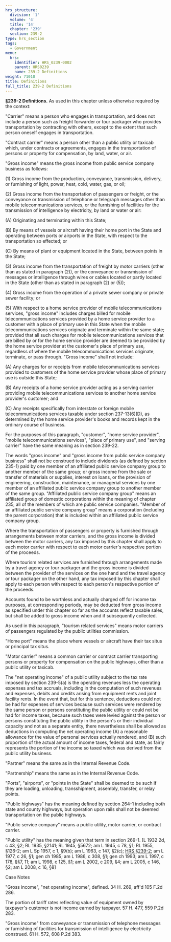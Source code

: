 ```yaml
---
hrs_structure:
  division: '1'
  volume: '4'
  title: '14'
  chapter: '239'
  section: 239-2
type: hrs_section
tags:
  - Government
menu:
  hrs:
    identifier: HRS_0239-0002
    parent: HRS0239
    name: 239-2 Definitions
weight: 71010
title: Definitions
full_title: 239-2 Definitions
---
```

**§239-2 Definitions.** As used in this chapter unless otherwise required by the context:

"Carrier" means a person who engages in transportation, and does not include a person such as freight forwarder or tour packager who provides transportation by contracting with others, except to the extent that such person oneself engages in transportation.

"Contract carrier" means a person other than a public utility or taxicab which, under contracts or agreements, engages in the transportation of persons or property for compensation, by land, water, or air.

"Gross income" means the gross income from public service company business as follows:

(1) Gross income from the production, conveyance, transmission, delivery, or furnishing of light, power, heat, cold, water, gas, or oil;

(2) Gross income from the transportation of passengers or freight, or the conveyance or transmission of telephone or telegraph messages other than mobile telecommunications services, or the furnishing of facilities for the transmission of intelligence by electricity, by land or water or air:

(A) Originating and terminating within this State;

(B) By means of vessels or aircraft having their home port in the State and operating between ports or airports in the State, with respect to the transportation so effected; or

(C) By means of plant or equipment located in the State, between points in the State;

(3) Gross income from the transportation of freight by motor carriers (other than as stated in paragraph (2)), or the conveyance or transmission of messages or intelligence through wires or cables located or partly located in the State (other than as stated in paragraph (2) or (5));

(4) Gross income from the operation of a private sewer company or private sewer facility; or

(5) With respect to a home service provider of mobile telecommunications services, "gross income" includes charges billed for mobile telecommunications services provided by a home service provider to a customer with a place of primary use in this State when the mobile telecommunications services originate and terminate within the same state; provided that all such charges for mobile telecommunications services that are billed by or for the home service provider are deemed to be provided by the home service provider at the customer's place of primary use, regardless of where the mobile telecommunications services originate, terminate, or pass through. "Gross income" shall not include:

(A) Any charges for or receipts from mobile telecommunications services provided to customers of the home service provider whose place of primary use is outside this State;

(B) Any receipts of a home service provider acting as a serving carrier providing mobile telecommunications services to another home service provider's customer; and

(C) Any receipts specifically from interstate or foreign mobile telecommunications services taxable under section 237-13(6)(D), as determined by the home service provider's books and records kept in the ordinary course of business.

For the purposes of this paragraph, "customer", "home service provider", "mobile telecommunications services", "place of primary use", and "serving carrier" have the same meaning as in section 239-22.

The words "gross income" and "gross income from public service company business" shall not be construed to include dividends (as defined by section 235-1) paid by one member of an affiliated public service company group to another member of the same group; or gross income from the sale or transfer of materials or supplies, interest on loans, or the provision of engineering, construction, maintenance, or managerial services by one member of an affiliated public service company group to another member of the same group. "Affiliated public service company group" means an affiliated group of domestic corporations within the meaning of chapter 235, all of the members of which are public service companies. "Member of an affiliated public service company group" means a corporation (including the parent corporation) that is included within an affiliated public service company group.

Where the transportation of passengers or property is furnished through arrangements between motor carriers, and the gross income is divided between the motor carriers, any tax imposed by this chapter shall apply to each motor carrier with respect to each motor carrier's respective portion of the proceeds.

Where tourism related services are furnished through arrangements made by a travel agency or tour packager and the gross income is divided between the provider of the services on the one hand and the travel agency or tour packager on the other hand, any tax imposed by this chapter shall apply to each person with respect to each person's respective portion of the proceeds.

Accounts found to be worthless and actually charged off for income tax purposes, at corresponding periods, may be deducted from gross income as specified under this chapter so far as the accounts reflect taxable sales, but shall be added to gross income when and if subsequently collected.

As used in this paragraph, "tourism related services" means motor carriers of passengers regulated by the public utilities commission.

"Home port" means the place where vessels or aircraft have their tax situs or principal tax situs.

"Motor carrier" means a common carrier or contract carrier transporting persons or property for compensation on the public highways, other than a public utility or taxicab.

The "net operating income" of a public utility subject to the tax rate imposed by section 239-5(a) is the operating revenues less the operating expenses and tax accruals, including in the computation of such revenues and expenses, debits and credits arising from equipment rents and joint facility rents. In the event that, but for this sentence, deductions could not be had for expenses of services because such services were rendered by the same person or persons constituting the public utility or could not be had for income taxes, because such taxes were levied against the person or persons constituting the public utility in the person's or their individual capacity and not as a separate entity, there nevertheless shall be allowed as deductions in computing the net operating income (A) a reasonable allowance for the value of personal services actually rendered, and (B) such proportion of the actual amount of income taxes, federal and state, as fairly represents the portion of the income so taxed which was derived from the public utility business.

"Partner" means the same as in the Internal Revenue Code.

"Partnership" means the same as in the Internal Revenue Code.

"Ports", "airports", or "points in the State" shall be deemed to be such if they are loading, unloading, transshipment, assembly, transfer, or relay points.

"Public highways" has the meaning defined by section 264-1 including both state and county highways, but operation upon rails shall not be deemed transportation on the public highways.

"Public service company" means a public utility, motor carrier, or contract carrier.

"Public utility" has the meaning given that term in section 269-1\. [L 1932 2d, c 43, §2; RL 1935, §2141; RL 1945, §5672; am L 1945, c 78, §1; RL 1955, §126-2; am L Sp 1957, c 1, §9(b); am L 1963, c 147, §2(c); [HRS §239-2](/title-14/chapter-239/section-239-2/); am L 1977, c 26, §1; gen ch 1985; am L 1986, c 308, §1; gen ch 1993; am L 1997, c 178, §§7, 11; am L 1998, c 125, §1; am L 2002, c 209, §4; am L 2005, c 146, §2; am L 2008, c 16, §8]

Case Notes

"Gross income", "net operating income", defined. 34 H. 269, aff'd 105 F.2d 286.

The portion of tariff rates reflecting value of equipment owned by taxpayer's customer is not income earned by taxpayer. 57 H. 477, 559 P.2d 283.

"Gross income" from conveyance or transmission of telephone messages or furnishing of facilities for transmission of intelligence by electricity construed. 61 H. 572, 608 P.2d 383.